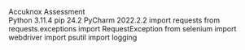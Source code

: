 Accuknox Assessment  
Python 3.11.4
pip 24.2
PyCharm 2022.2.2 
import requests
from requests.exceptions import RequestException
from selenium import webdriver
import psutil
import logging
